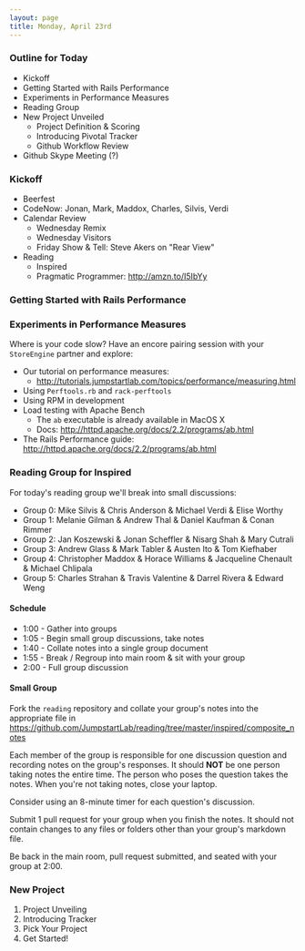 ```yaml
---
layout: page
title: Monday, April 23rd
---
```


### Outline for Today

* Kickoff
* Getting Started with Rails Performance
* Experiments in Performance Measures
* Reading Group
* New Project Unveiled
  * Project Definition & Scoring
  * Introducing Pivotal Tracker
  * Github Workflow Review
* Github Skype Meeting (?)

### Kickoff

* Beerfest
* CodeNow: Jonan, Mark, Maddox, Charles, Silvis, Verdi
* Calendar Review
  * Wednesday Remix
  * Wednesday Visitors
  * Friday Show & Tell: Steve Akers on "Rear View"
* Reading
  * Inspired
  * Pragmatic Programmer: http://amzn.to/I5IbYy

### Getting Started with Rails Performance

<div style="width:800px; margin-bottom: 20px;">
<script async class="speakerdeck-embed" data-id="4f0f382d1c381d01de00f153" data-ratio="1.299492385786802" src="//speakerdeck.com/assets/embed.js"></script>
</div>

### Experiments in Performance Measures

Where is your code slow? Have an encore pairing session with your `StoreEngine` partner and explore:

* Our tutorial on performance measures:
  * http://tutorials.jumpstartlab.com/topics/performance/measuring.html
* Using `Perftools.rb` and `rack-perftools`
* Using RPM in development 
* Load testing with Apache Bench
  * The `ab` executable is already available in MacOS X
  * Docs: http://httpd.apache.org/docs/2.2/programs/ab.html
* The Rails Performance guide: http://httpd.apache.org/docs/2.2/programs/ab.html

### Reading Group for Inspired

For today's reading group we'll break into small discussions:

* Group 0: Mike Silvis & Chris Anderson & Michael Verdi & Elise Worthy
* Group 1: Melanie Gilman & Andrew Thal & Daniel Kaufman & Conan Rimmer
* Group 2: Jan Koszewski & Jonan Scheffler & Nisarg Shah & Mary Cutrali
* Group 3: Andrew Glass & Mark Tabler & Austen Ito & Tom Kiefhaber 
* Group 4: Christopher Maddox & Horace Williams & Jacqueline Chenault & Michael Chlipala
* Group 5: Charles Strahan & Travis Valentine & Darrel Rivera & Edward Weng

#### Schedule

* 1:00 - Gather into groups
* 1:05 - Begin small group discussions, take notes
* 1:40 - Collate notes into a single group document
* 1:55 - Break / Regroup into main room & sit with your group
* 2:00 - Full group discussion

#### Small Group

Fork the `reading` repository and collate your group's notes into the appropriate file in https://github.com/JumpstartLab/reading/tree/master/inspired/composite_notes

Each member of the group is responsible for one discussion question and recording notes on the group's responses. It should **NOT** be one person taking notes the entire time. The person who poses the question takes the notes. When you're not taking notes, close your laptop.

Consider using an 8-minute timer for each question's discussion.

Submit 1 pull request for your group when you finish the notes. It should not contain changes to any files or folders other than your group's markdown file.

Be back in the main room, pull request submitted, and seated with your group at 2:00.

### New Project

1. Project Unveiling
2. Introducing Tracker
3. Pick Your Project
4. Get Started!